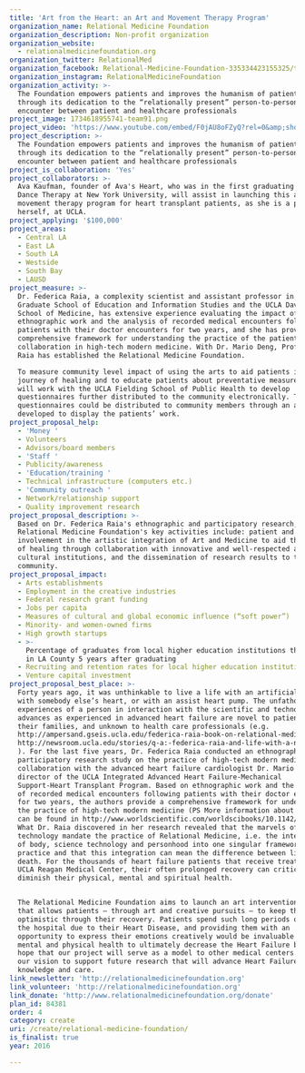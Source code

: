 ```yaml
---
title: 'Art from the Heart: an Art and Movement Therapy Program'
organization_name: Relational Medicine Foundation
organization_description: Non-profit organization
organization_website:
  - relationalmedicinefoundation.org
organization_twitter: RelationalMed
organization_facebook: Relational-Medicine-Foundation-335334423155325/timeline/
organization_instagram: RelationalMedicineFoundation
organization_activity: >-
  The Foundation empowers patients and improves the humanism of patient care
  through its dedication to the “relationally present” person-to-person
  encounter between patient and healthcare professionals
project_image: 1734618955741-team91.png
project_video: 'https://www.youtube.com/embed/F0jAU8oFZyQ?rel=0&amp;showinfo=0'
project_description: >-
  The Foundation empowers patients and improves the humanism of patient care
  through its dedication to the “relationally present” person-to-person
  encounter between patient and healthcare professionals
project_is_collaboration: 'Yes'
project_collaborators: >-
  Ava Kaufman, founder of Ava's Heart, who was in the first graduating class in
  Dance Therapy at New York University, will assist in launching this art and
  movement therapy program for heart transplant patients, as she is a patient
  herself, at UCLA.
project_applying: '$100,000'
project_areas:
  - Central LA
  - East LA
  - South LA
  - Westside
  - South Bay
  - LAUSD
project_measure: >-
  Dr. Federica Raia, a complexity scientist and assistant professor in the UCLA
  Graduate School of Education and Information Studies and the UCLA David Geffen
  School of Medicine, has extensive experience evaluating the impact of
  ethnographic work and the analysis of recorded medical encounters following
  patients with their doctor encounters for two years, and she has provided a
  comprehensive framework for understanding the practice of the patient-doctor
  collaboration in high-tech modern medicine. With Dr. Mario Deng, Professor
  Raia has established the Relational Medicine Foundation. 

  To measure community level impact of using the arts to aid patients in their
  journey of healing and to educate patients about preventative measures, we
  will work with the UCLA Fielding School of Public Health to develop
  questionnaires further distributed to the community electronically. The
  questionnaires could be distributed to community members through an app
  developed to display the patients’ work.
project_proposal_help:
  - 'Money '
  - Volunteers
  - Advisors/board members
  - 'Staff '
  - Publicity/awareness
  - 'Education/training '
  - Technical infrastructure (computers etc.)
  - 'Community outreach '
  - Network/relationship support
  - Quality improvement research
project_proposal_description: >-
  Based on Dr. Federica Raia's ethnographic and participatory research, the
  Relational Medicine Foundation's key activities include: patient and student
  involvement in the artistic integration of Art and Medicine to aid the process
  of healing through collaboration with innovative and well-respected arts and
  cultural institutions, and the dissemination of research results to the
  community.
project_proposal_impact:
  - Arts establishments
  - Employment in the creative industries
  - Federal research grant funding
  - Jobs per capita
  - Measures of cultural and global economic influence (“soft power”)
  - Minority- and women-owned firms
  - High growth startups
  - >-
    Percentage of graduates from local higher education institutions that remain
    in LA County 5 years after graduating
  - Recruiting and retention rates for local higher education institutions
  - Venture capital investment
project_proposal_best_place: >-
  Forty years ago, it was unthinkable to live a life with an artificial heart,
  with somebody else’s heart, or with an assist heart pump. The unfathomable
  experiences of a person in interaction with the scientific and technological
  advances as experienced in advanced heart failure are novel to patients and
  their families, and unknown to health care professionals (e.g.
  http://ampersand.gseis.ucla.edu/federica-raia-book-on-relational-medicine-reveals-doctor-patient-collaboration-2/;
  http://newsroom.ucla.edu/stories/q-a:-federica-raia-and-life-with-a-new-heart
  ). For the last five years, Dr. Federica Raia conducted an ethnographic and
  participatory research study on the practice of high-tech modern medicine in
  collaboration with the advanced heart failure cardiologist Dr. Mario Deng,
  director of the UCLA Integrated Advanced Heart Failure-Mechanical
  Support-Heart Transplant Program. Based on ethnographic work and the analysis
  of recorded medical encounters following patients with their doctor encounters
  for two years, the authors provide a comprehensive framework for understanding
  the practice of high-tech modern medicine (PS More information about this book
  can be found in http://www.worldscientific.com/worldscibooks/10.1142/9065).
  What Dr. Raia discovered in her research revealed that the marvels of
  technology mandate the practice of Relational Medicine, i.e. the integration
  of body, science technology and personhood into one singular framework of
  practice and that this integration can mean the difference between life and
  death. For the thousands of heart failure patients that receive treatment at
  UCLA Reagan Medical Center, their often prolonged recovery can critically
  diminish their physical, mental and spiritual health.


  The Relational Medicine Foundation aims to launch an art intervention program
  that allows patients – through art and creative pursuits – to keep them
  optimistic through their recovery. Patients spend such long periods of time in
  the hospital due to their Heart Disease, and providing them with an
  opportunity to express their emotions creatively would be invaluable to their
  mental and physical health to ultimately decrease the Heart Failure burden. We
  hope that our project will serve as a model to other medical centers. It is in
  our vision to support future research that will advance Heart Failure
  knowledge and care.
link_newsletter: 'http://relationalmedicinefoundation.org'
link_volunteer: 'http://relationalmedicinefoundation.org'
link_donate: 'http://www.relationalmedicinefoundation.org/donate'
plan_id: 84381
order: 4
category: create
uri: /create/relational-medicine-foundation/
is_finalist: true
year: 2016

---
```

